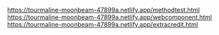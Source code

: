 https://tourmaline-moonbeam-47899a.netlify.app/methodtest.html
https://tourmaline-moonbeam-47899a.netlify.app/webcomponent.html
https://tourmaline-moonbeam-47899a.netlify.app/extracredit.html